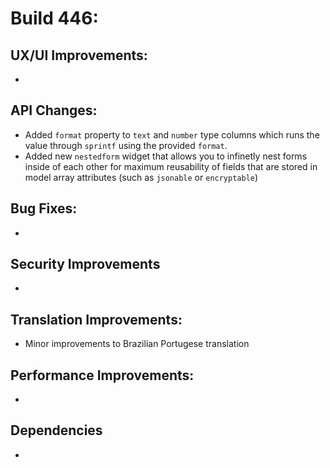 # Build 446:

## UX/UI Improvements:
-

## API Changes:
- Added `format` property to `text` and `number` type columns which runs the value through `sprintf` using the provided `format`.
- Added new `nestedform` widget that allows you to infinetly nest forms inside of each other for maximum reusability of fields that are stored in model array attributes (such as `jsonable` or `encryptable`)

## Bug Fixes:
-

## Security Improvements
-

## Translation Improvements:
- Minor improvements to Brazilian Portugese translation

## Performance Improvements:
-

## Dependencies
-